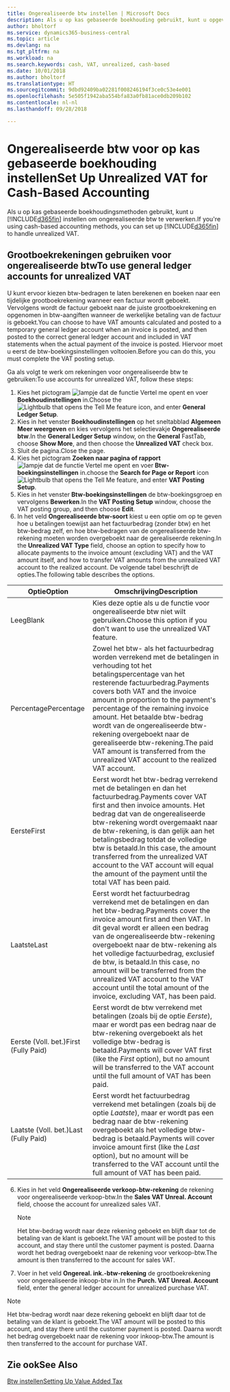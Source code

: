 ```yaml
---
title: Ongerealiseerde btw instellen | Microsoft Docs
description: Als u op kas gebaseerde boekhouding gebruikt, kunt u opgeven hoe ongerealiseerde btw voor verkopen en inkopen moet worden verwerkt.
author: bholtorf
ms.service: dynamics365-business-central
ms.topic: article
ms.devlang: na
ms.tgt_pltfrm: na
ms.workload: na
ms.search.keywords: cash, VAT, unrealized, cash-based
ms.date: 10/01/2018
ms.author: bholtorf
ms.translationtype: HT
ms.sourcegitcommit: 9dbd92409ba02281f008246194f3ce0c53e4e001
ms.openlocfilehash: 5e505f1942aba554bfa83a0fb81ace0db209b102
ms.contentlocale: nl-nl
ms.lasthandoff: 09/28/2018

---
```


# <a name="set-up-unrealized-vat-for-cash-based-accounting"></a><span data-ttu-id="c622a-103">Ongerealiseerde btw voor op kas gebaseerde boekhouding instellen</span><span class="sxs-lookup"><span data-stu-id="c622a-103">Set Up Unrealized VAT for Cash-Based Accounting</span></span>
<span data-ttu-id="c622a-104">Als u op kas gebaseerde boekhoudingsmethoden gebruikt, kunt u [!INCLUDE[d365fin](includes/d365fin_md.md)] instellen om ongerealiseerde btw te verwerken.</span><span class="sxs-lookup"><span data-stu-id="c622a-104">If you're using cash-based accounting methods, you can set up [!INCLUDE[d365fin](includes/d365fin_md.md)] to handle unrealized VAT.</span></span>

## <a name="to-use-general-ledger-accounts-for-unrealized-vat"></a><span data-ttu-id="c622a-105">Grootboekrekeningen gebruiken voor ongerealiseerde btw</span><span class="sxs-lookup"><span data-stu-id="c622a-105">To use general ledger accounts for unrealized VAT</span></span>
<span data-ttu-id="c622a-106">U kunt ervoor kiezen btw-bedragen te laten berekenen en boeken naar een tijdelijke grootboekrekening wanneer een factuur wordt geboekt. Vervolgens wordt de factuur geboekt naar de juiste grootboekrekening en opgenomen in btw-aangiften wanneer de werkelijke betaling van de factuur is geboekt.</span><span class="sxs-lookup"><span data-stu-id="c622a-106">You can choose to have VAT amounts calculated and posted to a temporary general ledger account when an invoice is posted, and then posted to the correct general ledger account and included in VAT statements when the actual payment of the invoice is posted.</span></span> <span data-ttu-id="c622a-107">Hiervoor moet u eerst de btw-boekingsinstellingen voltooien.</span><span class="sxs-lookup"><span data-stu-id="c622a-107">Before you can do this, you must complete the VAT posting setup.</span></span>

<span data-ttu-id="c622a-108">Ga als volgt te werk om rekeningen voor ongerealiseerde btw te gebruiken:</span><span class="sxs-lookup"><span data-stu-id="c622a-108">To use accounts for unrealized VAT, follow these steps:</span></span>
1. <span data-ttu-id="c622a-109">Kies het pictogram ![lampje dat de functie Vertel me opent](media/ui-search/search_small.png "Vertel me wat u wilt doen") en voer **Boekhoudinstellingen** in.</span><span class="sxs-lookup"><span data-stu-id="c622a-109">Choose the ![Lightbulb that opens the Tell Me feature](media/ui-search/search_small.png "Tell me what you want to do") icon, and enter **General Ledger Setup**.</span></span>
2. <span data-ttu-id="c622a-110">Kies in het venster **Boekhoudinstellingen** op het sneltabblad **Algemeen** **Meer weergeven** en kies vervolgens het selectievakje **Ongerealiseerde btw**.</span><span class="sxs-lookup"><span data-stu-id="c622a-110">In the **General Ledger Setup** window, on the **General** FastTab, choose **Show More**, and then choose the **Unrealized VAT** check box.</span></span>
3. <span data-ttu-id="c622a-111">Sluit de pagina.</span><span class="sxs-lookup"><span data-stu-id="c622a-111">Close the page.</span></span>
4. <span data-ttu-id="c622a-112">Kies het pictogram **Zoeken naar pagina of rapport** ![lampje dat de functie Vertel me opent](media/ui-search/search_small.png "Vertel me wat u wilt doen") en voer **Btw-boekingsinstellingen** in.</span><span class="sxs-lookup"><span data-stu-id="c622a-112">choose the **Search for Page or Report** icon ![Lightbulb that opens the Tell Me feature](media/ui-search/search_small.png "Tell me what you want to do"), and enter **VAT Posting Setup**.</span></span>
5. <span data-ttu-id="c622a-113">Kies in het venster **Btw-boekingsinstellingen** de btw-boekingsgroep en vervolgens **Bewerken**.</span><span class="sxs-lookup"><span data-stu-id="c622a-113">In the **VAT Posting Setup** window, choose the VAT posting group, and then choose **Edit**.</span></span>
6. <span data-ttu-id="c622a-114">In het veld **Ongerealiseerde btw-soort** kiest u een optie om op te geven hoe u betalingen toewijst aan het factuurbedrag (zonder btw) en het btw-bedrag zelf, en hoe btw-bedragen van de ongerealiseerde btw-rekening moeten worden overgeboekt naar de gerealiseerde rekening.</span><span class="sxs-lookup"><span data-stu-id="c622a-114">In the **Unrealized VAT Type** field, choose an option to specify how to allocate payments to the invoice amount (excluding VAT) and the VAT amount itself, and how to transfer VAT amounts from the unrealized VAT account to the realized account.</span></span> <span data-ttu-id="c622a-115">De volgende tabel beschrijft de opties.</span><span class="sxs-lookup"><span data-stu-id="c622a-115">The following table describes the options.</span></span>

| <span data-ttu-id="c622a-116">Optie</span><span class="sxs-lookup"><span data-stu-id="c622a-116">Option</span></span> | <span data-ttu-id="c622a-117">Omschrijving</span><span class="sxs-lookup"><span data-stu-id="c622a-117">Description</span></span> |
| --- | --- |
| <span data-ttu-id="c622a-118">Leeg</span><span class="sxs-lookup"><span data-stu-id="c622a-118">Blank</span></span> | <span data-ttu-id="c622a-119">Kies deze optie als u de functie voor ongerealiseerde btw niet wilt gebruiken.</span><span class="sxs-lookup"><span data-stu-id="c622a-119">Choose this option if you don't want to use the unrealized VAT feature.</span></span> |
| <span data-ttu-id="c622a-120">Percentage</span><span class="sxs-lookup"><span data-stu-id="c622a-120">Percentage</span></span> | <span data-ttu-id="c622a-121">Zowel het btw- als het factuurbedrag worden verrekend met de betalingen in verhouding tot het betalingspercentage van het resterende factuurbedrag.</span><span class="sxs-lookup"><span data-stu-id="c622a-121">Payments covers both VAT and the invoice amount in proportion to the payment's percentage of the remaining invoice amount.</span></span> <span data-ttu-id="c622a-122">Het betaalde btw-bedrag wordt van de ongerealiseerde btw-rekening overgeboekt naar de gerealiseerde btw-rekening.</span><span class="sxs-lookup"><span data-stu-id="c622a-122">The paid VAT amount is transferred from the unrealized VAT account to the realized VAT account.</span></span> |
| <span data-ttu-id="c622a-123">Eerste</span><span class="sxs-lookup"><span data-stu-id="c622a-123">First</span></span> | <span data-ttu-id="c622a-124">Eerst wordt het btw-bedrag verrekend met de betalingen en dan het factuurbedrag.</span><span class="sxs-lookup"><span data-stu-id="c622a-124">Payments cover VAT first and then invoice amounts.</span></span> <span data-ttu-id="c622a-125">Het bedrag dat van de ongerealiseerde btw-rekening wordt overgemaakt naar de btw-rekening, is dan gelijk aan het betalingsbedrag totdat de volledige btw is betaald.</span><span class="sxs-lookup"><span data-stu-id="c622a-125">In this case, the amount transferred from the unrealized VAT account to the VAT account will equal the amount of the payment until the total VAT has been paid.</span></span> |
| <span data-ttu-id="c622a-126">Laatste</span><span class="sxs-lookup"><span data-stu-id="c622a-126">Last</span></span> | <span data-ttu-id="c622a-127">Eerst wordt het factuurbedrag verrekend met de betalingen en dan het btw-bedrag.</span><span class="sxs-lookup"><span data-stu-id="c622a-127">Payments cover the invoice amount first and then VAT.</span></span> <span data-ttu-id="c622a-128">In dit geval wordt er alleen een bedrag van de ongerealiseerde btw-rekening overgeboekt naar de btw-rekening als het volledige factuurbedrag, exclusief de btw, is betaald.</span><span class="sxs-lookup"><span data-stu-id="c622a-128">In this case, no amount will be transferred from the unrealized VAT account to the VAT account until the total amount of the invoice, excluding VAT, has been paid.</span></span> |
| <span data-ttu-id="c622a-129">Eerste (Voll. bet.)</span><span class="sxs-lookup"><span data-stu-id="c622a-129">First (Fully Paid)</span></span> | <span data-ttu-id="c622a-130">Eerst wordt de btw verrekend met betalingen (zoals bij de optie _Eerste_), maar er wordt pas een bedrag naar de btw-rekening overgeboekt als het volledige btw-bedrag is betaald.</span><span class="sxs-lookup"><span data-stu-id="c622a-130">Payments will cover VAT first (like the _First_ option), but no amount will be transferred to the VAT account until the full amount of VAT has been paid.</span></span> |
| <span data-ttu-id="c622a-131">Laatste (Voll. bet.)</span><span class="sxs-lookup"><span data-stu-id="c622a-131">Last (Fully Paid)</span></span> | <span data-ttu-id="c622a-132">Eerst wordt het factuurbedrag verrekend met betalingen (zoals bij de optie _Laatste_), maar er wordt pas een bedrag naar de btw-rekening overgeboekt als het volledige btw-bedrag is betaald.</span><span class="sxs-lookup"><span data-stu-id="c622a-132">Payments will cover invoice amount first (like the _Last_ option), but no amount will be transferred to the VAT account until the full amount of VAT has been paid.</span></span> |

6. <span data-ttu-id="c622a-133">Kies in het veld **Ongerealiseerde verkoop-btw-rekening** de rekening voor ongerealiseerde verkoop-btw.</span><span class="sxs-lookup"><span data-stu-id="c622a-133">In the **Sales VAT Unreal. Account** field, choose the account for unrealized sales VAT.</span></span>

    > [!NOTE]  
    > <span data-ttu-id="c622a-134">Het btw-bedrag wordt naar deze rekening geboekt en blijft daar tot de betaling van de klant is geboekt.</span><span class="sxs-lookup"><span data-stu-id="c622a-134">The VAT amount will be posted to this account, and stay there until the customer payment is posted.</span></span> <span data-ttu-id="c622a-135">Daarna wordt het bedrag overgeboekt naar de rekening voor verkoop-btw.</span><span class="sxs-lookup"><span data-stu-id="c622a-135">The amount is then transferred to the account for sales VAT.</span></span>
7. <span data-ttu-id="c622a-136">Voer in het veld **Ongereal. ink.-btw-rekening** de grootboekrekening voor ongerealiseerde inkoop-btw in.</span><span class="sxs-lookup"><span data-stu-id="c622a-136">In the **Purch. VAT Unreal. Account** field, enter the general ledger account for unrealized purchase VAT.</span></span>

> [!NOTE]  
> <span data-ttu-id="c622a-137">Het btw-bedrag wordt naar deze rekening geboekt en blijft daar tot de betaling van de klant is geboekt.</span><span class="sxs-lookup"><span data-stu-id="c622a-137">The VAT amount will be posted to this account, and stay there until the customer payment is posted.</span></span> <span data-ttu-id="c622a-138">Daarna wordt het bedrag overgeboekt naar de rekening voor inkoop-btw.</span><span class="sxs-lookup"><span data-stu-id="c622a-138">The amount is then transferred to the account for purchase VAT.</span></span>

## <a name="see-also"></a><span data-ttu-id="c622a-139">Zie ook</span><span class="sxs-lookup"><span data-stu-id="c622a-139">See Also</span></span>
[<span data-ttu-id="c622a-140">Btw instellen</span><span class="sxs-lookup"><span data-stu-id="c622a-140">Setting Up Value Added Tax</span></span>](finance-setup-vat.md)

